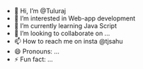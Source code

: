 - 👋 Hi, I’m @Tuluraj
- 👀 I’m interested in Web-app development
- 🌱 I’m currently learning Java Script
- 💞️ I’m looking to collaborate on ...
- 📫 How to reach me on insta @tjsahu
- 😄 Pronouns: ...
- ⚡ Fun fact: ...

<!---
Tuluraj/Tuluraj is a ✨ special ✨ repository because its `README.md` (this file) appears on your GitHub profile.
You can click the Preview link to take a look at your changes.
--->
